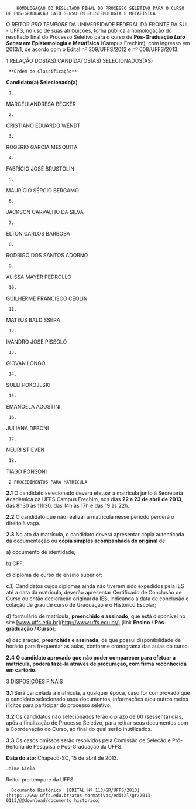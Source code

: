         HOMOLOGAÇÃO DO RESULTADO FINAL DO PROCESSO SELETIVO PARA O CURSO DE PÓS-GRADUAÇÃO LATO SENSU EM EPISTEMOLOGIA E METAFÍSICA  

 

  

  

 O REITOR *PRO TEMPORE* DA UNIVERSIDADE FEDERAL DA FRONTEIRA SUL - UFFS, no uso de suas atribuições, torna pública a homologação do resultado final do Processo Seletivo para o curso de **Pós-Graduação *Lato Sensu* em Epistemologia e Metafísica** (Campus Erechim), com ingresso em 2013/1, de acordo com o Edital nº 309/UFFS/2012 e nº 008/UFFS/2013. 

 1 RELAÇÃO DOS(AS) CANDIDATOS(AS) SELECIONADOS(AS)

     **Ordem de Classificação**

   **Candidato(a) Selecionado(a)**

     1.

   MARCELI ANDRESA BECKER

     2.

   CRISTIANO EDUARDO WENDT

     3.

   ROGÉRIO GARCIA MESQUITA

     4.

   FABRÍCIO JOSÉ BRUSTOLIN

     5.

   MAURÍCIO SÉRGIO BERGAMO

     6.

   JACKSON CARVALHO DA SILVA

     7.

   ELTON CARLOS BARBOSA

     8.

   RODRIGO DOS SANTOS ADORNO

     9.

   ALISSA MAYER PEDROLLO

     10.

   GUILHERME FRANCISCO CEOLIN

     11.

   MATEUS BALDISSERA

     12.

   IVANDRO JOSE PISSOLO

     13.

   GIOVAN LONGO

     14.

   SUELI POKOJESKI

     15.

   EMANOELA AGOSTINI

     16.

   JULIANA DEBONI

     17.

   NEURI STIEVEN

     18.

   TIAGO PONSONI

     2 PROCEDIMENTOS PARA MATRÍCULA

 **2.1** O candidato selecionado deverá efetuar a matrícula junto à Secretaria Acadêmica da UFFS Campus Erechim, nos dias **22 e 23 de abril de 2013**, das 8h30 às 11h30, das 14h às 17h e das 19 às 22h.

 **2.2** O candidato que não realizar a matrícula nesse período perderá o direito à vaga.

 **2.3** No ato da matrícula, o candidato deverá apresentar cópia autenticada da documentação ou **cópia simples acompanhada do original** de:

 a) documento de identidade;

 b) CPF;

 c) diploma de curso de ensino superior;

 c.1) Candidatos cujos diplomas ainda não tiverem sido expedidos pela IES até a data da matrícula, deverão apresentar Certificado de Conclusão de Curso ou então declaração original da IES, indicando a data de conclusão e colação de grau de curso de Graduação e o Histórico Escolar;

 d) formulário de matrícula, **preenchido e assinado**, que está disponível no site [www.uffs.edu.br](http://www.uffs.edu.br/) (link **Ensino** / **Pós-graduação / Curso**);

 e) declaração, **preenchida e assinada**, de que possui disponibilidade de horário para frequentar as aulas, conforme cronograma das aulas do curso.

 **2.4** **O candidato aprovado que não puder comparecer para efetuar a matrícula, poderá fazê-la através de procuração, com firma reconhecida em cartório.**

 3 DISPOSIÇÕES FINAIS

 **3.1** Será cancelada a matrícula, a qualquer época, caso for comprovado que o candidato selecionado usou documentos, informações e/ou outros meios ilícitos para participar do processo seletivo.

 **3.2** Os candidatos não selecionados terão o prazo de 60 (sessenta) dias, após a finalização do Processo Seletivo, para retirar seus documentos com a Coordenação do Curso, ao final do qual serão inutilizados.

 **3.3** Os casos omissos serão resolvidos pela Comissão de Seleção e Pró-Reitoria de Pesquisa e Pós-Graduação da UFFS.

  

   **Data do ato:** Chapecó-SC, 15 de abril de 2013.   
 

    Jaime Giolo   
 Reitor pro tempore da UFFS 

      Documento Histórico  [EDITAL Nº 113/GR/UFFS/2013](https://www.uffs.edu.br/atos-normativos/edital/gr/2013-0113/@@download/documento_historico)     
      